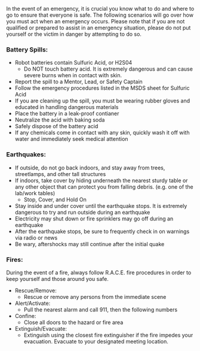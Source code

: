In the event of an emergency, it is crucial you know what to do and where to go to ensure that everyone is safe. The following scenarios will go over how you must act when an emergency occurs. Please note that if you are not qualified or prepared to assist in an emergency situation, please do not put yourself or the victim in danger by attempting to do so.

### Battery Spills:
- Robot batteries contain Sulfuric Acid, or H2S04
    - Do NOT touch battery acid. It is extremely dangerous and can cause severe burns when in contact with skin.
- Report the spill to a Mentor, Lead, or Safety Captain
- Follow the emergency procedures listed in the MSDS sheet for Sulfuric Acid
- If you are cleaning up the spill, you must be wearing rubber gloves and educated in handling dangerous materials
- Place the battery in a leak-proof contianer
- Neutralize the acid with baking soda
- Safely dispose of the battery acid
- If any chemicals come in contact with any skin, quickly wash it off with water and immediately seek medical attention

### Earthquakes:
- If outside, do not go back indoors, and stay away from trees, streetlamps, and other tall structures
- If indoors, take cover by hiding underneath the nearest sturdy table or any other object that can protect you from falling debris. (e.g. one of the lab/work tables)
    - Stop, Cover, and Hold On
- Stay inside and under cover until the earthquake stops. It is extremely dangerous to try and run outside during an earthquake
- Electricity may shut down or fire sprinklers may go off during an earthquake
- After the earthquake stops, be sure to frequently check in on warnings via radio or news
- Be wary, aftershocks may still continue after the initial quake

### Fires: 

During the event of a fire, always follow R.A.C.E. fire procedures in order to keep yourself and those around you safe. 

- Rescue/Remove:
    - Rescue or remove any persons from the immediate scene
- Alert/Activate:
    - Pull the nearest alarm and call 911, then the following numbers
- Confine:
    - Close all doors to the hazard or fire area
- Extinguish/Evacuate:
    - Extinguish using the closest fire extinguisher if the fire impedes your evacuation. Evacuate to your designated meeting location.

    

    


